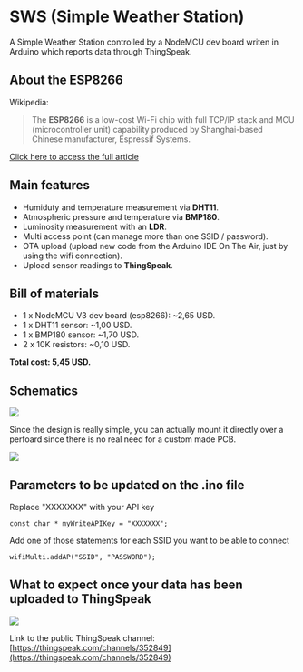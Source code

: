 # SWS (Simple Weather Station)
A Simple Weather Station controlled by a NodeMCU dev board writen in Arduino which reports data through ThingSpeak.

## About the ESP8266
Wikipedia:

> The **ESP8266** is a low-cost Wi-Fi chip with full TCP/IP stack and MCU (microcontroller unit) capability produced by Shanghai-based Chinese manufacturer, Espressif Systems.

[Click here to access the full article](https://en.wikipedia.org/wiki/ESP8266)

## Main features
- Humiduty and temperature measurement via **DHT11**.
- Atmospheric pressure and temperature via **BMP180**.
- Luminosity measurement with an **LDR**.
- Multi access point (can manage more than one SSID / password).
- OTA upload (upload new code from the Arduino IDE On The Air, just by using the wifi connection).
- Upload sensor readings to **ThingSpeak**.

## Bill of materials
- 1 x NodeMCU V3 dev board (esp8266): ~2,65 USD.
- 1 x DHT11 sensor: ~1,00 USD.
- 1 x BMP180 sensor: ~1,70 USD.
- 2 x 10K resistors: ~0,10 USD.

**Total cost: 5,45 USD.**

## Schematics

![](https://user-images.githubusercontent.com/22028245/32241498-9380a54c-be70-11e7-8e7f-1704b6ba1354.png)

Since the design is really simple, you can actually mount it directly over a perfoard since there is no real need for a custom made PCB.

![](https://user-images.githubusercontent.com/22028245/32494037-5d68b242-c3c0-11e7-9ada-3190f0d4f6c8.jpg)

## Parameters to be updated on the .ino file

Replace "XXXXXXX" with your API key

    const char * myWriteAPIKey = "XXXXXXX";

Add one of those statements for each SSID you want to be able to connect

	wifiMulti.addAP("SSID", "PASSWORD");

## What to expect once your data has been uploaded to ThingSpeak

![](https://user-images.githubusercontent.com/22028245/32220371-c7f884d2-be31-11e7-877d-fc83b24b0472.png)

Link to the public ThingSpeak channel: [https://thingspeak.com/channels/352849](https://thingspeak.com/channels/352849)
